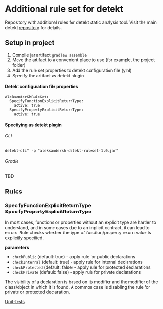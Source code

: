 # Additional rule set for detekt

Repository with additional rules for detekt static analysis tool. Visit the main
detekt [repository](https://github.com/detekt/detekt) for details.

## Setup in project

1. Compile jar artifact `gradlew assemble`
1. Move the artifact to a convenient place to use (for example, the project folder)
1. Add the rule set properties to detekt configuration file (yml)
1. Specify the artifact as detekt plugin

#### Detekt configuration file properties

```
AleksanderShRuleSet:
  SpecifyFunctionExplicitReturnType:
    active: true
  SpecifyPropertyExplicitReturnType:
    active: true
```

#### Specifying as detekt plugin

###### CLI

```
detekt-cli" -p "aleksandersh-detekt-ruleset-1.0.jar"
```

###### Gradle

TBD

## Rules

### SpecifyFunctionExplicitReturnType SpecifyPropertyExplicitReturnType

In most cases, functions or properties without an explicit type are harder to understand, and in some cases due to an
implicit contract, it can lead to errors. Rule checks whether the type of function/property return value is explicitly
specified.

**parameters**

* `checkPublic` (default: true) - apply rule for public declarations
* `checkInternal` (default: true) - apply rule for internal declarations
* `checkProtected` (default: false) - apply rule for protected declarations
* `checkPrivate` (default: false) - apply rule for private declarations

The visibility of a declaration is based on its modifier and the modifier of the class/object in which it is found. A
common case is disabling the rule for private or protected declaration.

[Unit-tests](https://github.com/aleksandersh/detekt-ruleset/blob/master/src/test/kotlin/io/github/aleksandersh/detekt/ruleset/rule/SpecifyFunctionExplicitReturnTypeTest.kt)